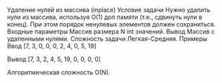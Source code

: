 Удаление нулей из массива (inplace)
Условие задачи
Нужно удалить нули из массива, используя O(1) доп памяти (т.е., сдвинуть нули в конец). При этом порядок ненулевых элементов должен сохраниться.
Входные параметры
Массив размера N int значений.
Вывод
Массив с удаленными нулями.
Сложность задачи
Легкая-Средняя.
Примеры
Ввод
[7, 3, 0, 0, 0, 2, 4, 0, 5, 19]

Вывод
[7, 3, 2, 4, 5, 19, 0, 0, 0, 0]

Алгоритмическая сложность
O(N).
